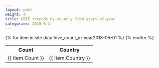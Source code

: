 ```yaml
---
layout: post
weight: 4
title: GBIF records by country from start-of-year
categories: 2018-6-1
---
```

<table>
	<tr>
		<th>Count</th>
		<th>Country</th>
	</tr>
{% for item in site.data.hive_count_in-year2018-05-01 %}
	<tr>
		<td>{{ item.Count }}</td>
		<td>{{ item.Country }}</td>
	</tr>
                     {% endfor %}
</table>